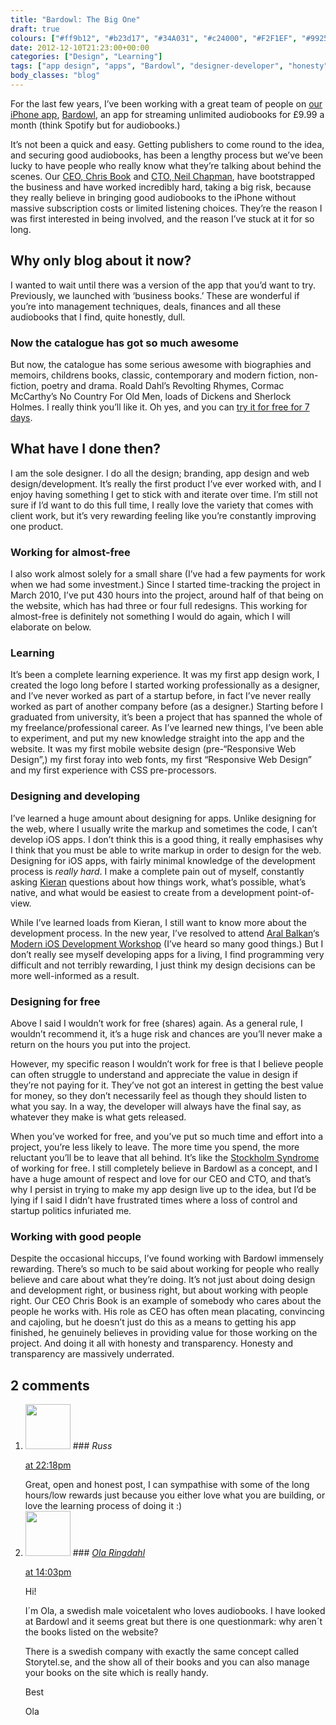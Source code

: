 ```yaml
---
title: "Bardowl: The Big One"
draft: true
colours: ["#ff9b12", "#b23d17", "#34A031", "#c24000", "#F2F1EF", "#992500", "#C1C1C1"]
date: 2012-12-10T21:23:00+00:00
categories: ["Design", "Learning"]
tags: ["app design", "apps", "Bardowl", "designer-developer", "honesty", "transparency", "working for free"]
body_classes: "blog"
---
```


For the last few years, I’ve been working with a great team of people on [our iPhone app](https://itunes.apple.com/app/bardowl/id492667930?ls=1&amp;mt=8), [Bardowl](http://bardowl.com), an app for streaming unlimited audiobooks for £9.99 a month (think Spotify but for audiobooks.)

It’s not been a quick and easy. Getting publishers to come round to the idea, and securing good audiobooks, has been a lengthy process but we’ve been lucky to have people who really know what they’re talking about behind the scenes. Our [CEO, Chris Book](http://twitter.com/bookmeister) and [CTO, Neil Chapman](http://twitter.com/neilp33l), have bootstrapped the business and have worked incredibly hard, taking a big risk, because they really believe in bringing good audiobooks to the iPhone without massive subscription costs or limited listening choices. They’re the reason I was first interested in being involved, and the reason I’ve stuck at it for so long.

## Why only blog about it now?

I wanted to wait until there was a version of the app that you’d want to try. Previously, we launched with ‘business books.’ These are wonderful if you’re into management techniques, deals, finances and all these audiobooks that I find, quite honestly, dull.

### Now the catalogue has got so much awesome

But now, the catalogue has some serious awesome with biographies and memoirs, childrens books, classic, contemporary and modern fiction, non-fiction, poetry and drama. Roald Dahl’s Revolting Rhymes, Cormac McCarthy’s No Country For Old Men, loads of Dickens and Sherlock Holmes. I really think you’ll like it. Oh yes, and you can [try it for free for 7 days](https://itunes.apple.com/app/bardowl/id492667930?ls=1&amp;mt=8).

## What have I done then?

I am the sole designer. I do all the design; branding, app design and web design/development. It’s really the first product I’ve ever worked with, and I enjoy having something I get to stick with and iterate over time. I’m still not sure if I’d want to do this full time, I really love the variety that comes with client work, but it’s very rewarding feeling like you’re constantly improving one product.

### Working for almost-free

I also work almost solely for a small share (I’ve had a few payments for work when we had some investment.) Since I started time-tracking the project in March 2010, I’ve put 430 hours into the project, around half of that being on the website, which has had three or four full redesigns. This working for almost-free is definitely not something I would do again, which I will elaborate on below.

### Learning

It’s been a complete learning experience. It was my first app design work, I created the logo long before I started working professionally as a designer, and I’ve never worked as part of a startup before, in fact I’ve never really worked as part of another company before (as a designer.) Starting before I graduated from university, it’s been a project that has spanned the whole of my freelance/professional career. As I’ve learned new things, I’ve been able to experiment, and put my new knowledge straight into the app and the website. It was my first mobile website design (pre-“Responsive Web Design”,) my first foray into web fonts, my first “Responsive Web Design” and my first experience with CSS pre-processors.

### Designing and developing

I’ve learned a huge amount about designing for apps. Unlike designing for the web, where I usually write the markup and sometimes the code, I can’t develop iOS apps. I don’t think this is a good thing, it really emphasises why I think that you must be able to write markup in order to design for the web. Designing for iOS apps, with fairly minimal knowledge of the development process is *really hard*. I make a complete pain out of myself, constantly asking [Kieran](http://twitter.com/kgutteridge) questions about how things work, what’s possible, what’s native, and what would be easiest to create from a development point-of-view.

While I’ve learned loads from Kieran, I still want to know more about the development process. In the new year, I’ve resolved to attend [Aral Balkan](http://twitter.com/aral)‘s [Modern iOS Development Workshop](http://www.moderniosdevelopment.com/) (I’ve heard so many good things.) But I don’t really see myself developing apps for a living, I find programming very difficult and not terribly rewarding, I just think my design decisions can be more well-informed as a result.

### Designing for free

Above I said I wouldn’t work for free (shares) again. As a general rule, I wouldn’t recommend it, it’s a huge risk and chances are you’ll never make a return on the hours you put into the project.

However, my specific reason I wouldn’t work for free is that I believe people can often struggle to understand and appreciate the value in design if they’re not paying for it. They’ve not got an interest in getting the best value for money, so they don’t necessarily feel as though they should listen to what you say. In a way, the developer will always have the final say, as whatever they make is what gets released.

When you’ve worked for free, and you’ve put so much time and effort into a project, you’re less likely to leave. The more time you spend, the more reluctant you’ll be to leave that all behind. It’s like the [Stockholm Syndrome](http://en.wikipedia.org/wiki/Stockholm_syndrome) of working for free. I still completely believe in Bardowl as a concept, and I have a huge amount of respect and love for our CEO and CTO, and that’s why I persist in trying to make my app design live up to the idea, but I’d be lying if I said I didn’t have frustrated times where a loss of control and startup politics infuriated me.

### Working with good people

Despite the occasional hiccups, I’ve found working with Bardowl immensely rewarding. There’s so much to be said about working for people who really believe and care about what they’re doing. It’s not just about doing design and development right, or business right, but about working with people right. Our CEO Chris Book is an example of somebody who cares about the people he works with. His role as CEO has often mean placating, convincing and cajoling, but he doesn’t just do this as a means to getting his app finished, he genuinely believes in providing value for those working on the project. And doing it all with honesty and transparency. Honesty and transparency are massively underrated.


## 2 comments

<ol class="commentlist">
	<li class="comment even thread-even depth-1" id="li-comment-417">
			<div class="comment-author vcard">
			<img alt='' src='https://secure.gravatar.com/avatar/c51f7b5294f5c364096920ae63f267dc?s=72&amp;d=mm&amp;r=g' srcset='https://secure.gravatar.com/avatar/c51f7b5294f5c364096920ae63f267dc?s=144&amp;d=mm&amp;r=g 2x' class='avatar avatar-72 photo' height='72' width='72' />
### <cite class="fn">Russ</cite>
		</div>
		<aside class="comment-meta commentmetadata"><p><a href="#comment-417"><time datetime="2012-12-10T22:18:53+00:00" pubdate class="published">
		 at <span class="hours">22:18pm</span></time></a></p>
	</aside>
	<div class="comment-entry">
		Great, open and honest post, I can sympathise with some of the long hours/low rewards just because you either love what you are building, or love the learning process of doing it :)
	</div>
</li>
	<li class="comment odd alt thread-odd thread-alt depth-1" id="li-comment-418">
			<div class="comment-author vcard">
			<img alt='' src='https://secure.gravatar.com/avatar/6ab9b89687df7f10f51a01997304f4fe?s=72&amp;d=mm&amp;r=g' srcset='https://secure.gravatar.com/avatar/6ab9b89687df7f10f51a01997304f4fe?s=144&amp;d=mm&amp;r=g 2x' class='avatar avatar-72 photo' height='72' width='72' />
### <cite class="fn"><a href='http://olar.se' rel='external nofollow' class='url'>Ola Ringdahl</a></cite>
		</div>
		<aside class="comment-meta commentmetadata"><p><a href="#comment-418"><time datetime="2013-02-07T14:03:07+00:00" pubdate class="published">
		 at <span class="hours">14:03pm</span></time></a></p>
	</aside>
	<div class="comment-entry">
		<p>Hi!

I´m Ola, a swedish male voicetalent who loves audiobooks. I have looked at Bardowl and it seems great but there is one questionmark: why aren´t the books listed on the website?

There is a swedish company with exactly the same concept called Storytel.se, and the show all of their books and you can also manage your books on the site which is really handy.

Best

Ola</p>	</div>
</li>
</ol>
